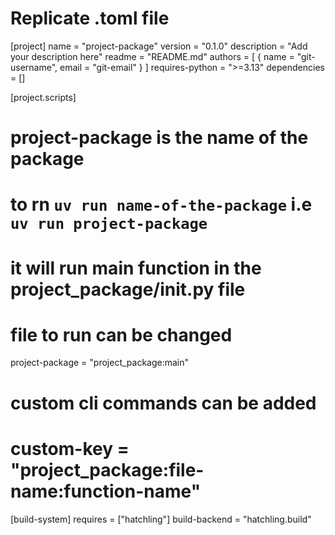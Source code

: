 # Replicate .toml file


[project]
name = "project-package"
version = "0.1.0"
description = "Add your description here"
readme = "README.md"
authors = [
    { name = "git-username", email = "git-email" }
]
requires-python = ">=3.13"
dependencies = []

[project.scripts]
# project-package is the name of the package
# to rn `uv run name-of-the-package` i.e `uv run project-package`
# it will run main function in the project_package/__init__.py file
# file to run can be changed
project-package = "project_package:main"

# custom cli commands can be added
# custom-key = "project_package:file-name:function-name"

[build-system]
requires = ["hatchling"]
build-backend = "hatchling.build"
